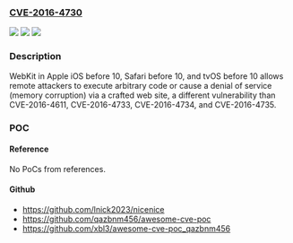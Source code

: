### [CVE-2016-4730](https://cve.mitre.org/cgi-bin/cvename.cgi?name=CVE-2016-4730)
![](https://img.shields.io/static/v1?label=Product&message=n%2Fa&color=blue)
![](https://img.shields.io/static/v1?label=Version&message=n%2Fa&color=blue)
![](https://img.shields.io/static/v1?label=Vulnerability&message=n%2Fa&color=brighgreen)

### Description

WebKit in Apple iOS before 10, Safari before 10, and tvOS before 10 allows remote attackers to execute arbitrary code or cause a denial of service (memory corruption) via a crafted web site, a different vulnerability than CVE-2016-4611, CVE-2016-4733, CVE-2016-4734, and CVE-2016-4735.

### POC

#### Reference
No PoCs from references.

#### Github
- https://github.com/lnick2023/nicenice
- https://github.com/qazbnm456/awesome-cve-poc
- https://github.com/xbl3/awesome-cve-poc_qazbnm456

